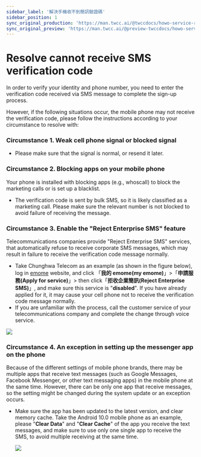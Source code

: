 ```yaml
---
sidebar_label: '解決手機收不到簡訊驗證碼'
sidebar_position: 1
sync_original_production: 'https://man.twcc.ai/@twccdocs/howo-service-receive-verif-phone-en' 
sync_original_preview: 'https://man.twcc.ai/@preview-twccdocs/howo-service-receive-verif-phone-en' 
---
```


# Resolve cannot receive SMS verification code

In order to verify your identity and phone number, you need to enter the verification code received via SMS message to complete the sign-up process.

However, if the following situations occur, the mobile phone may not receive the verification code, please follow the instructions according to your circumstance to resolve with:

### Circumstance 1. Weak cell phone signal or blocked signal
 
- Please make sure that the signal is normal, or resend it later.

### Circumstance 2. Blocking apps on your mobile phone 

Your phone is installed with blocking apps (e.g., whoscall) to block the marketing calls or is set up a blacklist.

- The verification code is sent by bulk SMS, so it is likely classified as a marketing call. Please make sure the relevant number is not blocked to avoid failure of receiving the message.

### Circumstance 3. Enable the "Reject Enterprise SMS" feature

Telecommunications companies provide "Reject Enterprise SMS" services, that automatically refuse to receive corporate SMS messages, which may result in failure to receive the verification code message normally.
- Take Chunghwa Telecom as an example (as shown in the figure below), log in [emome](https://www.emome.net/) website, and click 「**我的 emome(my emome)**」>「**申請服務(Apply for service)**」> then click「**拒收企業簡訊(Reject Enterprise SMS)**」, and make sure this service is "**disabled**". If you have already applied for it, it may cause your cell phone not to receive the verification code message normally.
- If you are unfamiliar with the process, call the customer service of your telecommunications company and complete the change through voice service.
 
![](https://cos.twcc.ai/SYS-MANUAL/uploads/upload_b5225af922737d34cbf6b6aec66ee43f.png)


### Circumstance 4. An exception in setting up the messenger app on the phone

Because of the different settings of mobile phone brands, there may be multiple apps that receive text messages (such as Google Messages, Facebook Messenger, or other text messaging apps) in the mobile phone at the same time. However, there can be only one app that receive messages, so the setting might be changed during the system update or an exception occurs. 

- Make sure the app has been updated to the latest version, and clear memory cache. Take the Android 10.0 mobile phone as an example, please "**Clear Data**" and "**Clear Cache**" of the app you receive the text messages, and make sure to use only one single app to receive the SMS, to avoid multiple receiving at the same time.

    ![](https://cos.twcc.ai/SYS-MANUAL/uploads/upload_ea39c990a002be71e6b3de578b78c3cc.png)